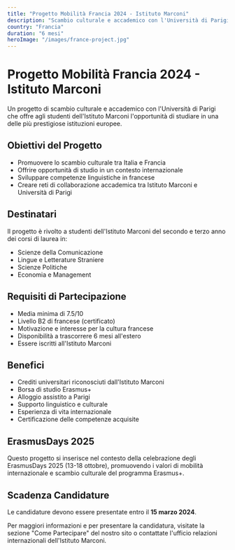 ```yaml
---
title: "Progetto Mobilità Francia 2024 - Istituto Marconi"
description: "Scambio culturale e accademico con l'Università di Parigi per studenti dell'Istituto Marconi"
country: "Francia"
duration: "6 mesi"
heroImage: "/images/france-project.jpg"
---
```


# Progetto Mobilità Francia 2024 - Istituto Marconi

Un progetto di scambio culturale e accademico con l'Università di Parigi che offre agli studenti dell'Istituto Marconi l'opportunità di studiare in una delle più prestigiose istituzioni europee.

## Obiettivi del Progetto

- Promuovere lo scambio culturale tra Italia e Francia
- Offrire opportunità di studio in un contesto internazionale
- Sviluppare competenze linguistiche in francese
- Creare reti di collaborazione accademica tra Istituto Marconi e Università di Parigi

## Destinatari

Il progetto è rivolto a studenti dell'Istituto Marconi del secondo e terzo anno dei corsi di laurea in:

- Scienze della Comunicazione
- Lingue e Letterature Straniere
- Scienze Politiche
- Economia e Management

## Requisiti di Partecipazione

- Media minima di 7.5/10
- Livello B2 di francese (certificato)
- Motivazione e interesse per la cultura francese
- Disponibilità a trascorrere 6 mesi all'estero
- Essere iscritti all'Istituto Marconi

## Benefici

- Crediti universitari riconosciuti dall'Istituto Marconi
- Borsa di studio Erasmus+
- Alloggio assistito a Parigi
- Supporto linguistico e culturale
- Esperienza di vita internazionale
- Certificazione delle competenze acquisite

## ErasmusDays 2025

Questo progetto si inserisce nel contesto della celebrazione degli ErasmusDays 2025 (13-18 ottobre), promuovendo i valori di mobilità internazionale e scambio culturale del programma Erasmus+.

## Scadenza Candidature

Le candidature devono essere presentate entro il **15 marzo 2024**.

Per maggiori informazioni e per presentare la candidatura, visitate la sezione "Come Partecipare" del nostro sito o contattate l'ufficio relazioni internazionali dell'Istituto Marconi.
